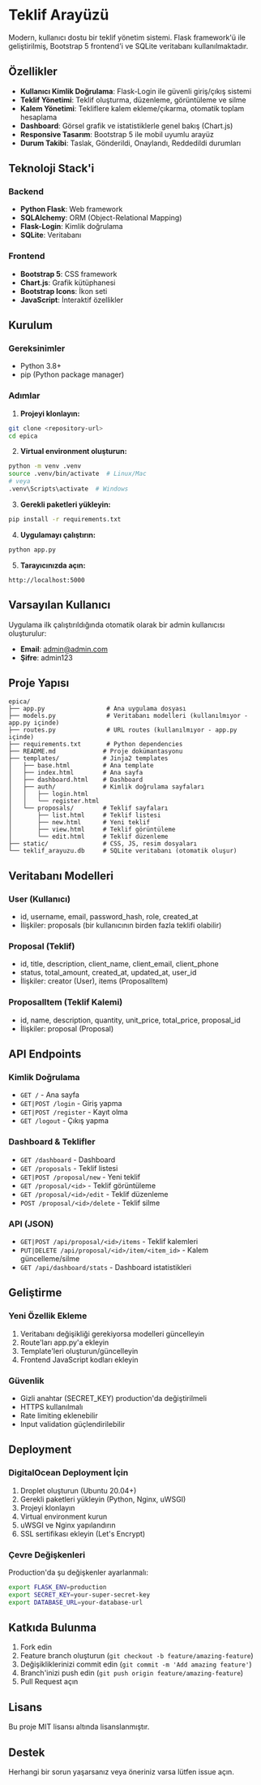 # Teklif Arayüzü

Modern, kullanıcı dostu bir teklif yönetim sistemi. Flask framework'ü ile geliştirilmiş, Bootstrap 5 frontend'i ve SQLite veritabanı kullanılmaktadır.

## Özellikler

- **Kullanıcı Kimlik Doğrulama**: Flask-Login ile güvenli giriş/çıkış sistemi
- **Teklif Yönetimi**: Teklif oluşturma, düzenleme, görüntüleme ve silme
- **Kalem Yönetimi**: Tekliflere kalem ekleme/çıkarma, otomatik toplam hesaplama
- **Dashboard**: Görsel grafik ve istatistiklerle genel bakış (Chart.js)
- **Responsive Tasarım**: Bootstrap 5 ile mobil uyumlu arayüz
- **Durum Takibi**: Taslak, Gönderildi, Onaylandı, Reddedildi durumları

## Teknoloji Stack'i

### Backend
- **Python Flask**: Web framework
- **SQLAlchemy**: ORM (Object-Relational Mapping)
- **Flask-Login**: Kimlik doğrulama
- **SQLite**: Veritabanı

### Frontend
- **Bootstrap 5**: CSS framework
- **Chart.js**: Grafik kütüphanesi
- **Bootstrap Icons**: İkon seti
- **JavaScript**: İnteraktif özellikler

## Kurulum

### Gereksinimler
- Python 3.8+
- pip (Python package manager)

### Adımlar

1. **Projeyi klonlayın:**
```bash
git clone <repository-url>
cd epica
```

2. **Virtual environment oluşturun:**
```bash
python -m venv .venv
source .venv/bin/activate  # Linux/Mac
# veya
.venv\Scripts\activate  # Windows
```

3. **Gerekli paketleri yükleyin:**
```bash
pip install -r requirements.txt
```

4. **Uygulamayı çalıştırın:**
```bash
python app.py
```

5. **Tarayıcınızda açın:**
```
http://localhost:5000
```

## Varsayılan Kullanıcı

Uygulama ilk çalıştırıldığında otomatik olarak bir admin kullanıcısı oluşturulur:

- **Email**: admin@admin.com
- **Şifre**: admin123

## Proje Yapısı

```
epica/
├── app.py                 # Ana uygulama dosyası
├── models.py              # Veritabanı modelleri (kullanılmıyor - app.py içinde)
├── routes.py              # URL routes (kullanılmıyor - app.py içinde)
├── requirements.txt       # Python dependencies
├── README.md             # Proje dokümantasyonu
├── templates/            # Jinja2 templates
│   ├── base.html         # Ana template
│   ├── index.html        # Ana sayfa
│   ├── dashboard.html    # Dashboard
│   ├── auth/             # Kimlik doğrulama sayfaları
│   │   ├── login.html
│   │   └── register.html
│   └── proposals/        # Teklif sayfaları
│       ├── list.html     # Teklif listesi
│       ├── new.html      # Yeni teklif
│       ├── view.html     # Teklif görüntüleme
│       └── edit.html     # Teklif düzenleme
├── static/               # CSS, JS, resim dosyaları
└── teklif_arayuzu.db     # SQLite veritabanı (otomatik oluşur)
```

## Veritabanı Modelleri

### User (Kullanıcı)
- id, username, email, password_hash, role, created_at
- İlişkiler: proposals (bir kullanıcının birden fazla teklifi olabilir)

### Proposal (Teklif)
- id, title, description, client_name, client_email, client_phone
- status, total_amount, created_at, updated_at, user_id
- İlişkiler: creator (User), items (ProposalItem)

### ProposalItem (Teklif Kalemi)
- id, name, description, quantity, unit_price, total_price, proposal_id
- İlişkiler: proposal (Proposal)

## API Endpoints

### Kimlik Doğrulama
- `GET /` - Ana sayfa
- `GET|POST /login` - Giriş yapma
- `GET|POST /register` - Kayıt olma
- `GET /logout` - Çıkış yapma

### Dashboard & Teklifler
- `GET /dashboard` - Dashboard
- `GET /proposals` - Teklif listesi
- `GET|POST /proposal/new` - Yeni teklif
- `GET /proposal/<id>` - Teklif görüntüleme
- `GET /proposal/<id>/edit` - Teklif düzenleme
- `POST /proposal/<id>/delete` - Teklif silme

### API (JSON)
- `GET|POST /api/proposal/<id>/items` - Teklif kalemleri
- `PUT|DELETE /api/proposal/<id>/item/<item_id>` - Kalem güncelleme/silme
- `GET /api/dashboard/stats` - Dashboard istatistikleri

## Geliştirme

### Yeni Özellik Ekleme
1. Veritabanı değişikliği gerekiyorsa modelleri güncelleyin
2. Route'ları app.py'a ekleyin
3. Template'leri oluşturun/güncelleyin
4. Frontend JavaScript kodları ekleyin

### Güvenlik
- Gizli anahtar (SECRET_KEY) production'da değiştirilmeli
- HTTPS kullanılmalı
- Rate limiting eklenebilir
- Input validation güçlendirilebilir

## Deployment

### DigitalOcean Deployment İçin
1. Droplet oluşturun (Ubuntu 20.04+)
2. Gerekli paketleri yükleyin (Python, Nginx, uWSGI)
3. Projeyi klonlayın
4. Virtual environment kurun
5. uWSGI ve Nginx yapılandırın
6. SSL sertifikası ekleyin (Let's Encrypt)

### Çevre Değişkenleri
Production'da şu değişkenler ayarlanmalı:
```bash
export FLASK_ENV=production
export SECRET_KEY=your-super-secret-key
export DATABASE_URL=your-database-url
```

## Katkıda Bulunma

1. Fork edin
2. Feature branch oluşturun (`git checkout -b feature/amazing-feature`)
3. Değişikliklerinizi commit edin (`git commit -m 'Add amazing feature'`)
4. Branch'inizi push edin (`git push origin feature/amazing-feature`)
5. Pull Request açın

## Lisans

Bu proje MIT lisansı altında lisanslanmıştır.

## Destek

Herhangi bir sorun yaşarsanız veya öneriniz varsa lütfen issue açın.
